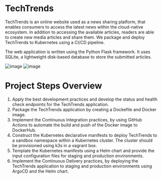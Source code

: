 # TechTrends
TechTrends is an online website used as a news sharing platform, that enables consumers to access the latest news within the cloud-native ecosystem. In addition to accessing the available articles, readers are able to create new media articles and share them. We package and deploy TechTrends to Kubernetes using a CI/CD pipeline.

The web application is written using the Python Flask framework. It uses SQLite, a lightweight disk-based database to store the submitted articles.

![image](https://user-images.githubusercontent.com/61888364/142765616-1fae49bb-e254-40b1-8b0b-689d8973fec3.png)
![image](https://user-images.githubusercontent.com/61888364/142765620-06de0d0c-ef64-4ba7-a26d-df66403811cc.png)

# Project Steps Overview
1. Apply the best development practices and develop the status and health check endpoints for the TechTrends application.
2. Package the TechTrends application by creating a Dockefile and Docker image.
3. Implement the Continuous Integration practices, by using GitHub Actions to automate the build and push of the Docker image to DockerHub.
4. Construct the Kubernetes declarative manifests to deploy TechTrends to a sandbox namespace within a Kubernetes cluster. The cluster should be provisioned using k3s in a vagrant box.
5. Template the Kubernetes manifests using a Helm chart and provide the input configuration files for staging and production environments.
6. Implement the Continuous Delivery practices, by deploying the TechTrends application to staging and production environments using ArgoCD and the Helm chart.
